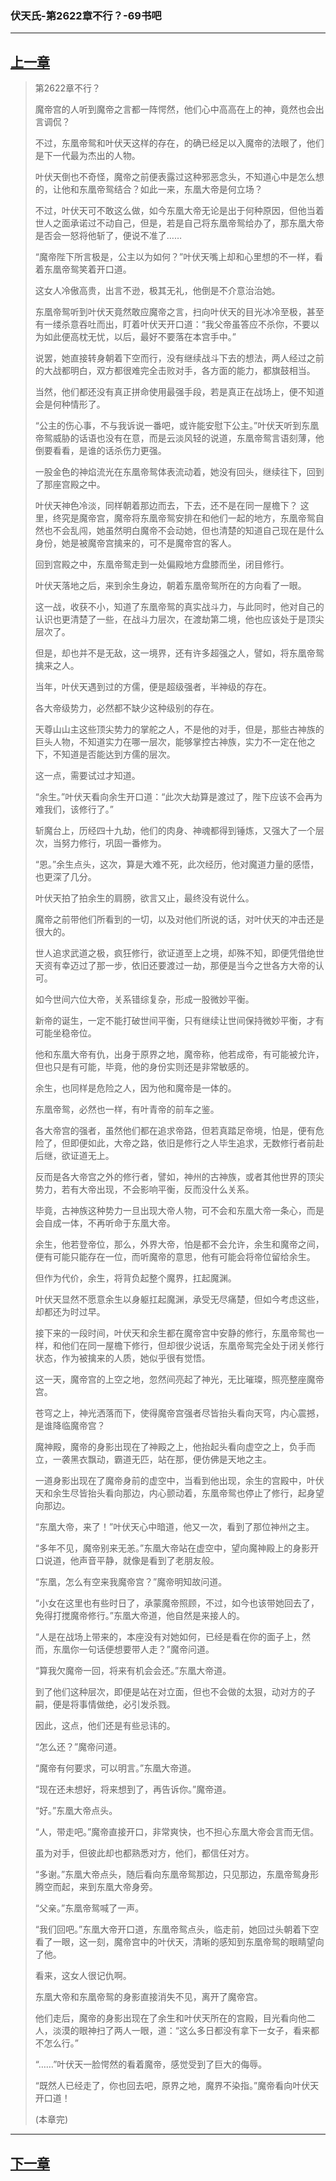 ### 伏天氏-第2622章不行？-69书吧

--------
[上一章](./bf82e7a43c1f9f76ce74f188d8c4ffb6.md)
--------


>
>
>
>第2622章不行？
>
>魔帝宫的人听到魔帝之言都一阵愕然，他们心中高高在上的神，竟然也会出言调侃？
>
>不过，东凰帝鸳和叶伏天这样的存在，的确已经足以入魔帝的法眼了，他们是下一代最为杰出的人物。
>
>叶伏天倒也不奇怪，魔帝之前便表露过这种邪恶念头，不知道心中是怎么想的，让他和东凰帝鸳结合？如此一来，东凰大帝是何立场？
>
>不过，叶伏天可不敢这么做，如今东凰大帝无论是出于何种原因，但他当着世人之面承诺过不动自己，但是，若是自己将东凰帝鸳给办了，那东凰大帝是否会一怒将他斩了，便说不准了……
>
>“魔帝陛下所言极是，公主以为如何？”叶伏天嘴上却和心里想的不一样，看着东凰帝鸳笑着开口道。
>
>这女人冷傲高贵，出言不逊，极其无礼，他倒是不介意治治她。
>
>东凰帝鸳听到叶伏天竟然敢应魔帝之言，扫向叶伏天的目光冰冷至极，甚至有一缕杀意吞吐而出，盯着叶伏天开口道：“我父帝虽答应不杀你，不要以为如此便高枕无忧，以后，最好不要落在本宫手中。”
>
>说罢，她直接转身朝着下空而行，没有继续战斗下去的想法，两人经过之前的大战都明白，双方都很难完全击败对手，各方面的能力，都旗鼓相当。
>
>当然，他们都还没有真正拼命使用最强手段，若是真正在战场上，便不知道会是何种情形了。
>
>“公主的伤心事，不与我诉说一番吧，或许能安慰下公主。”叶伏天听到东凰帝鸳威胁的话语也没有在意，而是云淡风轻的说道，东凰帝鸳言语刻薄，他倒要看看，是谁的话杀伤力更强。
>
>一股金色的神焰流光在东凰帝鸳体表流动着，她没有回头，继续往下，回到了那座宫殿之中。
>
>叶伏天神色冷淡，同样朝着那边而去，下去，还不是在同一屋檐下？
>这里，终究是魔帝宫，魔帝将东凰帝鸳安排在和他们一起的地方，东凰帝鸳自然也不会乱闯，她虽然明白魔帝不会动她，但也清楚的知道自己现在是什么身份，她是被魔帝宫擒来的，可不是魔帝宫的客人。
>
>回到宫殿之中，东凰帝鸳走到一处偏殿地方盘膝而坐，闭目修行。
>
>叶伏天落地之后，来到余生身边，朝着东凰帝鸳所在的方向看了一眼。
>
>这一战，收获不小，知道了东凰帝鸳的真实战斗力，与此同时，他对自己的认识也更清楚了一些，在战斗力层次，在渡劫第二境，他也应该处于是顶尖层次了。
>
>但是，却也并不是无敌，这一境界，还有许多超强之人，譬如，将东凰帝鸳擒来之人。
>
>当年，叶伏天遇到过的方儒，便是超级强者，半神级的存在。
>
>各大帝级势力，必然都不缺少这种级别的存在。
>
>天尊山山主这些顶尖势力的掌舵之人，不是他的对手，但是，那些古神族的巨头人物，不知道实力在哪一层次，能够掌控古神族，实力不一定在他之下，不知道是否能达到方儒的层次。
>
>这一点，需要试过才知道。
>
>“余生。”叶伏天看向余生开口道：“此次大劫算是渡过了，陛下应该不会再为难我们，该修行了。”
>
>斩魔台上，历经四十九劫，他们的肉身、神魂都得到锤炼，又强大了一个层次，当努力修行，巩固一番修为。
>
>“恩。”余生点头，这次，算是大难不死，此次经历，他对魔道力量的感悟，也更深了几分。
>
>叶伏天拍了拍余生的肩膀，欲言又止，最终没有说什么。
>
>魔帝之前带他们所看到的一切，以及对他们所说的话，对叶伏天的冲击还是很大的。
>
>世人追求武道之极，疯狂修行，欲证道至上之境，却殊不知，即便凭借绝世天资有幸迈过了那一步，依旧还要渡过一劫，那便是当今之世各方大帝的认可。
>
>如今世间六位大帝，关系错综复杂，形成一股微妙平衡。
>
>新帝的诞生，一定不能打破世间平衡，只有继续让世间保持微妙平衡，才有可能坐稳帝位。
>
>他和东凰大帝有仇，出身于原界之地，魔帝称，他若成帝，有可能被允许，但也只是有可能，毕竟，他的身份实则还是非常敏感的。
>
>余生，也同样是危险之人，因为他和魔帝是一体的。
>
>东凰帝鸳，必然也一样，有叶青帝的前车之鉴。
>
>各大帝宫的强者，虽然他们都在追求帝路，但若真踏足帝境，怕是，便有危险了，但即便如此，大帝之路，依旧是修行之人毕生追求，无数修行者前赴后继，欲证道无上。
>
>反而是各大帝宫之外的修行者，譬如，神州的古神族，或者其他世界的顶尖势力，若有大帝出现，不会影响平衡，反而没什么关系。
>
>毕竟，古神族这种势力一旦出现大帝人物，可不会和东凰大帝一条心，而是会自成一体，不再听命于东凰大帝。
>
>余生，他若登帝位，那么，外界大帝，怕是都不会允许，余生和魔帝之间，便有可能只能存在一位，而听魔帝的意思，他有可能会将帝位留给余生。
>
>但作为代价，余生，将背负起整个魔界，扛起魔渊。
>
>叶伏天显然不愿意余生以身躯扛起魔渊，承受无尽痛楚，但如今考虑这些，却都还为时过早。
>
>接下来的一段时间，叶伏天和余生都在魔帝宫中安静的修行，东凰帝鸳也一样，和他们在同一屋檐下修行，但却很少说话，东凰帝鸳完全处于闭关修行状态，作为被擒来的人质，她似乎很有觉悟。
>
>这一天，魔帝宫的上空之地，忽然间亮起了神光，无比璀璨，照亮整座魔帝宫。
>
>苍穹之上，神光洒落而下，使得魔帝宫强者尽皆抬头看向天穹，内心震撼，是谁降临魔帝宫？
>
>魔神殿，魔帝的身影出现在了神殿之上，他抬起头看向虚空之上，负手而立，一袭黑衣飘动，霸道无匹，站在那，便仿佛是天地之主。
>
>一道身影出现在了魔帝身前的虚空中，当看到他出现，余生的宫殿中，叶伏天和余生尽皆抬头看向那边，内心颤动着，东凰帝鸳也停止了修行，起身望向那边。
>
>“东凰大帝，来了！”叶伏天心中暗道，他又一次，看到了那位神州之主。
>
>“多年不见，魔帝别来无恙。”东凰大帝站在虚空中，望向魔神殿上的身影开口说道，他声音平静，就像是看到了老朋友般。
>
>“东凰，怎么有空来我魔帝宫？”魔帝明知故问道。
>
>“小女在这里也有些时日了，承蒙魔帝照顾，不过，如今也该带她回去了，免得打搅魔帝修行。”东凰大帝道，他自然是来接人的。
>
>“人是在战场上带来的，本座没有对她如何，已经是看在你的面子上，然而，东凰你一句话便想要带人走？”魔帝问道。
>
>“算我欠魔帝一回，将来有机会会还。”东凰大帝道。
>
>到了他们这种层次，即便是站在对立面，但也不会做的太狠，动对方的子嗣，便是将事情做绝，必引发杀戮。
>
>因此，这点，他们还是有些忌讳的。
>
>“怎么还？”魔帝问道。
>
>“魔帝有何要求，可以明言。”东凰大帝道。
>
>“现在还未想好，将来想到了，再告诉你。”魔帝道。
>
>“好。”东凰大帝点头。
>
>“人，带走吧。”魔帝直接开口，非常爽快，也不担心东凰大帝会言而无信。
>
>虽为对手，但彼此却也都熟悉对方，他们，都信任对方。
>
>“多谢。”东凰大帝点头，随后看向东凰帝鸳那边，只见那边，东凰帝鸳身形腾空而起，来到东凰大帝身旁。
>
>“父亲。”东凰帝鸳喊了一声。
>
>“我们回吧。”东凰大帝开口道，东凰帝鸳点头，临走前，她回过头朝着下空看了一眼，这一刻，魔帝宫中的叶伏天，清晰的感知到东凰帝鸳的眼睛望向了他。
>
>看来，这女人很记仇啊。
>
>东凰大帝和东凰帝鸳的身影直接消失不见，离开了魔帝宫。
>
>他们走后，魔帝的身影出现在了余生和叶伏天所在的宫殿，目光看向他二人，淡漠的眼神扫了两人一眼，道：“这么多日都没有拿下一女子，看来都不怎么行。”
>
>“……”叶伏天一脸愕然的看着魔帝，感觉受到了巨大的侮辱。
>
>“既然人已经走了，你也回去吧，原界之地，魔界不染指。”魔帝看向叶伏天开口道！
>
>(本章完)
>
>

--------
[下一章](./344cca0d4b10071a6ae468195483ee58.md)
--------

